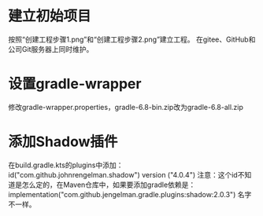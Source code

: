 # 建立初始项目
按照“创建工程步骤1.png”和“创建工程步骤2.png”建立工程。
在gitee、GitHub和公司Git服务器上同时维护。

# 设置gradle-wrapper
修改gradle-wrapper.properties，gradle-6.8-bin.zip改为gradle-6.8-all.zip

# 添加Shadow插件
在build.gradle.kts的plugins中添加：
id("com.github.johnrengelman.shadow") version ("4.0.4")
注意：这个id不知道是怎么定的，在Maven仓库中，如果要添加gradle依赖是：
implementation("com.github.jengelman.gradle.plugins:shadow:2.0.3")
名字不一样。
